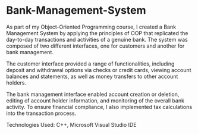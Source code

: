 # Bank-Management-System

As part of my Object-Oriented Programming course, I created a Bank Management System by applying the principles of OOP that replicated the day-to-day transactions and activities of a genuine bank. The system was composed of two different interfaces, one for customers and another for bank management.

The customer interface provided a range of functionalities, including deposit and withdrawal options via checks or credit cards, viewing account balances and statements, as well as money transfers to other account holders.

The bank management interface enabled account creation or deletion, editing of account holder information, and monitoring of the overall bank activity. To ensure financial compliance, I also implemented tax calculations into the transaction process.

Technologies Used: C++, Microsoft Visual Studio IDE
